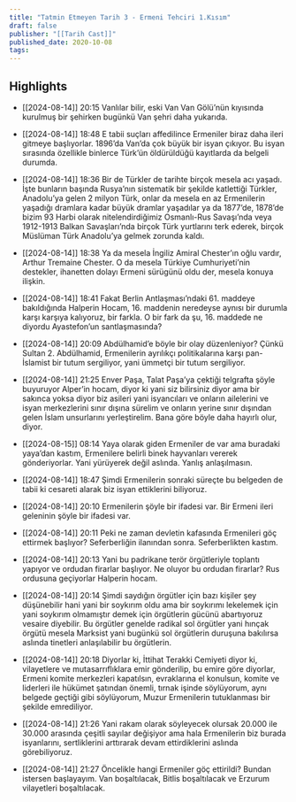 ```yaml
---
title: "Tatmin Etmeyen Tarih 3 - Ermeni Tehciri 1.Kısım"
draft: false
publisher: "[[Tarih Cast]]"
published_date: 2020-10-08
tags:
---
```



## Highlights
* [[2024-08-14]] 20:15  Vanlılar bilir, eski Van Van Gölü’nün kıyısında kurulmuş bir şehirken bugünkü Van şehri daha yukarıda.

* [[2024-08-14]] 18:48  E tabii suçları affedilince Ermeniler biraz daha ileri gitmeye başlıyorlar. 1896’da Van’da çok büyük bir isyan çıkıyor. Bu isyan sırasında özellikle binlerce Türk’ün öldürüldüğü kayıtlarda da belgeli durumda.

* [[2024-08-14]] 18:36  Bir de Türkler de tarihte birçok mesela acı yaşadı. İşte bunların başında Rusya’nın sistematik bir şekilde katlettiği Türkler, Anadolu’ya gelen 2 milyon Türk, onlar da mesela en az Ermenilerin yaşadığı dramlara kadar büyük dramlar yaşadılar ya da 1877’de, 1878’de bizim 93 Harbi olarak nitelendirdiğimiz Osmanlı-Rus Savaşı’nda veya 1912-1913 Balkan Savaşları’nda birçok Türk yurtlarını terk ederek, birçok Müslüman Türk Anadolu’ya gelmek zorunda kaldı.

* [[2024-08-14]] 18:38  Ya da mesela İngiliz Amiral Chester’ın oğlu vardır, Arthur Tremaine Chester. O da mesela Türkiye Cumhuriyeti’nin destekler, ihanetten dolayı Ermeni sürügünü oldu der, mesela konuya ilişkin.

* [[2024-08-14]] 18:41  Fakat Berlin Antlaşması’ndaki 61. maddeye bakıldığında Halperin Hocam, 16. maddenin neredeyse aynısı bir durumla karşı karşıya kalıyoruz, bir farkla. O bir fark da şu, 16. maddede ne diyordu Ayastefon’un santlaşmasında?

* [[2024-08-14]] 20:09  Abdülhamid’e böyle bir olay düzenleniyor? Çünkü Sultan 2. Abdülhamid, Ermenilerin ayrılıkçı politikalarına karşı pan-İslamist bir tutum sergiliyor, yani ümmetçi bir tutum sergiliyor.

* [[2024-08-14]] 21:25  Enver Paşa, Talat Paşa’ya çektiği telgrafta şöyle buyuruyor Alper’in hocam, diyor ki yani siz bilirsiniz diyor ama bir sakınca yoksa diyor biz asileri yani isyancıları ve onların ailelerini ve isyan merkezlerini sınır dışına sürelim ve onların yerine sınır dışından gelen İslam unsurlarını yerleştirelim. Bana göre böyle daha hayırlı olur, diyor.

* [[2024-08-15]] 08:14  Yaya olarak giden Ermeniler de var ama buradaki yaya’dan kastım, Ermenilere belirli binek hayvanları vererek gönderiyorlar. Yani yürüyerek değil aslında. Yanlış anlaşılmasın.

* [[2024-08-14]] 18:47  Şimdi Ermenilerin sonraki süreçte bu belgeden de tabii ki cesareti alarak biz isyan ettiklerini biliyoruz.

* [[2024-08-14]] 20:10  Ermenilerin şöyle bir ifadesi var. Bir Ermeni ileri geleninin şöyle bir ifadesi var.

* [[2024-08-14]] 20:11  Peki ne zaman devletin kafasında Ermenileri göç ettirmek başlıyor? Seferberliğin ilanından sonra. Seferberlikten kastım.

* [[2024-08-14]] 20:13  Yani bu padrikane terör örgütleriyle toplantı yapıyor ve ordudan firarlar başlıyor. Ne oluyor bu ordudan firarlar? Rus ordusuna geçiyorlar Halperin hocam.

* [[2024-08-14]] 20:14  Şimdi saydığın örgütler için bazı kişiler şey düşünebilir hani yani bir soykırım oldu ama bir soykırımı lekelemek için yani soykırım olmamıştır demek için örgütlerin gücünü abartıyoruz vesaire diyebilir. Bu örgütler genelde radikal sol örgütler yani hınçak örgütü mesela Marksist yani bugünkü sol örgütlerin duruşuna bakılırsa aslında tinetleri anlaşılabilir bu örgütlerin.

* [[2024-08-14]] 20:18  Diyorlar ki, İttihat Terakki Cemiyeti diyor ki, vilayetlere ve mutasarrıflıklara emir gönderilip, bu emire göre diyorlar, Ermeni komite merkezleri kapatılsın, evraklarına el konulsun, komite ve liderleri ile hükümet şatından önemli, tırnak işinde söylüyorum, aynı belgede geçtiği gibi söylüyorum, Muzur Ermenilerin tutuklanması bir şekilde emrediliyor.

* [[2024-08-14]] 21:26  Yani rakam olarak söyleyecek olursak 20.000 ile 30.000 arasında çeşitli sayılar değişiyor ama hala Ermenilerin biz burada isyanlarını, sertliklerini arttırarak devam ettirdiklerini aslında görebiliyoruz.

* [[2024-08-14]] 21:27  Öncelikle hangi Ermeniler göç ettirildi? Bundan istersen başlayayım. Van boşaltılacak, Bitlis boşaltılacak ve Erzurum vilayetleri boşaltılacak.

